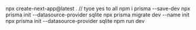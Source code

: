 npx create-next-app@latest . // tyoe yes to all
npm i prisma --save-dev
npx prisma init --datasource-provider sqlite
npx prisma migrate dev --name init
npx prisma init --datasource-provider sqlite
npm run dev